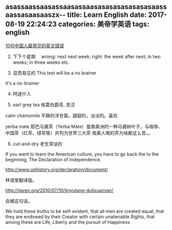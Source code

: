 asassaassaasassaasassaasasasasasasasasaassaassasaasaaszx--
title: Learn English
date: 2017-08-19 22:24:23
categories: 美帝学英语
tags: english
---
[10句中国人最常见的英文错误](https://www.youtube.com/watch?v=5mHUzJzBQsY&t=169s)

2. 下下个星期　
   wrong: next next week; 
   right: the week after next; in two weeks; in three weeks etc.


3. 显而易见的
This test will be a no brainer 

it's a no-brainer

4. 阿迷什人

5. earl grey tea 格雷伯爵茶, 苦涩

calm chamomile 平静的洋甘菊。甜甜的，淡淡的。喜欢

yerba mate 耶巴马黛茶（Yerba Mate）是南美洲的一种马黛树叶子，与咖啡、中国茶（红茶、绿茶等）并列为世界三大茶 南美人喝的茶为啥都这么苦。。

6. cut-and-dry 老生常谈的


If you want to learn the American culture, you have to go back the to the beginning, The Declaration of Independence.




http://www.ushistory.org/declaration/document/



林语堂翻译版。

http://jiaren.org/2010/07/10/linyutang-dulixuanyan/



会被这句话。

We hold these truths to be self-evident, that all men are created equal, that they are endowed by their Creator with certain unalienable Rights, that among these are Life, Liberty and the pursuit of Happiness
